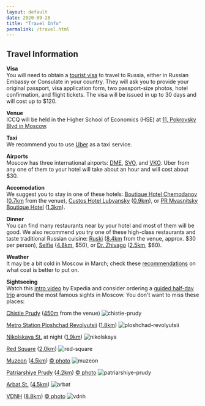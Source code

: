 ```yaml
---
layout: default
date: 2020-09-28
title: "Travel Info"
permalink: /travel.html
---
```


## Travel Information

**Visa**<br/>
You will need to obtain a [tourist visa](https://en.wikipedia.org/wiki/Visa_policy_of_Russia)
to travel to Russia, either in Russian Embassy or Consulate in your country.
They will ask you to provide
your original passport, visa application form, two passport-size photos,
hotel confirmation, and flight tickets.
The visa will be issued in up to 30 days and will cost up to $120.

**Venue**<br/>
ICCQ will be held in the Higher School of Economics (HSE)
at [11, Pokrovsky Blvd in Moscow](https://goo.gl/maps/B587C4Q8YdBZZ7WT9).

**Taxi**<br/>
We recommend you to use [Uber](https://www.uber.com/) as a taxi service.

**Airports**<br/>
Moscow has three international airports:
[DME](https://www.dme.ru/en/),
[SVO](https://www.svo.aero/en/main),
and
[VKO](http://www.vnukovo.ru/en/).
Uber from any one of them to your hotel will take about an hour
and will cost about $30.

**Accomodation**<br/>
We suggest you to stay in one of these hotels:
[Boutique Hotel Chemodanov](https://chemodanov-hotel.ru/en)
  ([0.7km](https://goo.gl/maps/2bU1BDmGiYgqS3GHA) from the venue),
[Custos Hotel Lubyansky](https://custoshotels.com/custos-hotel-lubyansky/?lang=en)
  ([0.9km](https://g.page/Custos-Lubyansky?share)),
or
[PR Myasnitsky Boutique Hotel](https://prhotelgroup.ru/en/)
  ([1.3km](https://goo.gl/maps/vNSj4qsSkkoag6vN9)).

**Dinner**<br/>
You can find many restaurants near by your hotel and most of them will be
good. We also recommend you try one of these high-class restaurants and taste
traditional Russian cuisine:
[Ruski](http://ruski.354group.com/en/)
  ([8.4km](https://goo.gl/maps/1NspQgaCk2MH3b3a6) from the venue, approx. $30 per person),
[Selfie](https://selfiemoscow.ru/en/)
  ([4.8km](https://g.page/selfie_moscow?share), $50),
or
[Dr. Zhivago](https://drzhivago.ru/en/about)
  ([2.5km](https://goo.gl/maps/qazAFK7TeAqxTQdcA), $60).

**Weather**<br/>
It may be a bit cold in Moscow in March; check
these [recommendations](https://www.tripsavvy.com/moscow-in-march-weather-events-and-tips-1501814)
on what coat is better to put on.

**Sightseeing**<br/>
Watch this [intro video](https://www.youtube.com/watch?v=pnN2BNrSrXY) by Expedia
and consider ordering a [guided half-day trip](https://www.viator.com/Moscow-tours/Half-day-Tours/d5066-g12-c95)
around the most famous sights in Moscow. You don't want to miss these places:

[Chistie Prudy](https://en.wikipedia.org/wiki/Clean_Ponds)
([450m](https://goo.gl/maps/UZ4ymutEreZjEUPM9) from the venue)
![chistie-prudy](/images/city/chistie-prudy.jpg)

[Metro Station Ploshchad Revolyutsii](https://en.wikipedia.org/wiki/Ploshchad_Revolyutsii_%28Moscow_Metro%29)
([1.8km](https://goo.gl/maps/95uwV6GDtKCVZK8eA))
![ploshchad-revolyutsii](/images/city/ploshchad-revolyutsii.jpg)

[Nikolskaya St.](https://en.wikipedia.org/wiki/Nikolskaya_Street) at night
([1.9km](https://goo.gl/maps/auRUDXYy6SbMX7pg8))
![nikolskaya](/images/city/nikolskaya.jpg)

[Red Square](https://en.wikipedia.org/wiki/Red_Square)
([2.0km](https://goo.gl/maps/5MyW3nrzfm9mfECS7))
![red-square](/images/city/red-square.jpg)

[Muzeon](https://en.wikipedia.org/wiki/Fallen_Monument_Park)
([4.5km](https://goo.gl/maps/knkEJEz6wq68R1Tf8))
[&copy; photo](https://kudago.com/msk/place/park-iskusstv-muzeon/)
![muzeon](/images/city/muzeon.jpg)

[Patriarshiye Prudy](https://en.wikipedia.org/wiki/Patriarch_Ponds)
([4.2km](https://goo.gl/maps/5N3wqjdBFTdyoRiz6))
[&copy; photo](https://www.gazeta.ru/social/2017/07/28/10809524.shtml)
![patriarshiye-prudy](/images/city/patriarshiye-prudy.jpg)

[Arbat St.](https://en.wikipedia.org/wiki/Arbat_Street)
([4.5km](https://goo.gl/maps/paJ6UmW6StBmLZDM6))
![arbat](/images/city/arbat.jpg)

[VDNH](https://en.wikipedia.org/wiki/Exhibition_of_Achievements_of_National_Economy)
([8.8km](https://goo.gl/maps/BLMyZxsu1BUfJ8mi9))
[&copy; photo](https://zen.yandex.ru/media/sysoevfm/gde-est-na-vdnh-5d2e444ac49f2900aef436a2)
![vdnh](/images/city/vdnh.jpg)


